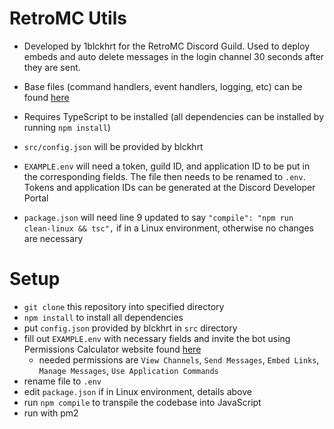 # RetroMC Utils

- Developed by 1blckhrt for the RetroMC Discord Guild. Used to deploy embeds and auto delete messages in the login channel 30 seconds after they are sent.

- Base files (command handlers, event handlers, logging, etc) can be found [here](https://github.com/lukazbaum/discordjs-command-handler)

- Requires TypeScript to be installed (all dependencies can be installed by running `npm install`)

- `src/config.json` will be provided by blckhrt

- `EXAMPLE.env` will need a token, guild ID, and application ID to be put in the corresponding fields. The file then needs to be renamed to `.env`. Tokens and application IDs can be generated at the Discord Developer Portal

- `package.json` will need line 9 updated to say `"compile": "npm run clean-linux && tsc",` if in a Linux environment, otherwise no changes are necessary

# Setup

- `git clone` this repository into specified directory
- `npm install` to install all dependencies
- put `config.json` provided by blckhrt in `src` directory
- fill out `EXAMPLE.env` with necessary fields and invite the bot using Permissions Calculator website found [here](https://discordapi.com/permissions.html#)
    - needed permissions are `View Channels`, `Send Messages`, `Embed Links`, `Manage Messages`, `Use Application Commands`
- rename file to `.env`
- edit `package.json` if in Linux environment, details above
- run `npm compile` to transpile the codebase into JavaScript
- run with pm2
